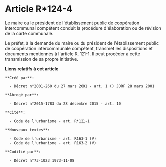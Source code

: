 # Article R*124-4

Le maire ou le président de l'établissement public de coopération intercommunal compétent conduit la procédure d'élaboration
ou de révision de la carte communale. 

Le préfet, à la demande du maire ou du président de l'établissement public de coopération intercommunale compétent, transmet
les dispositions et documents mentionnés à l'article R. 121-1. Il peut procéder à cette transmission de sa propre initiative.

**Liens relatifs à cet article**

	**Créé par**:

	  - Décret n°2001-260 du 27 mars 2001 - art. 1 () JORF 28 mars 2001

	**Abrogé par**:

	  - Décret n°2015-1783 du 28 décembre 2015 - art. 10

	**Cite**:

	  - Code de l'urbanisme - art. R*121-1

	**Nouveaux textes**:

	  - Code de l'urbanisme - art. R163-1 (V)
	  - Code de l'urbanisme - art. R163-2 (V)

	**Codifié par**:

	  - Décret n°73-1023 1973-11-08
